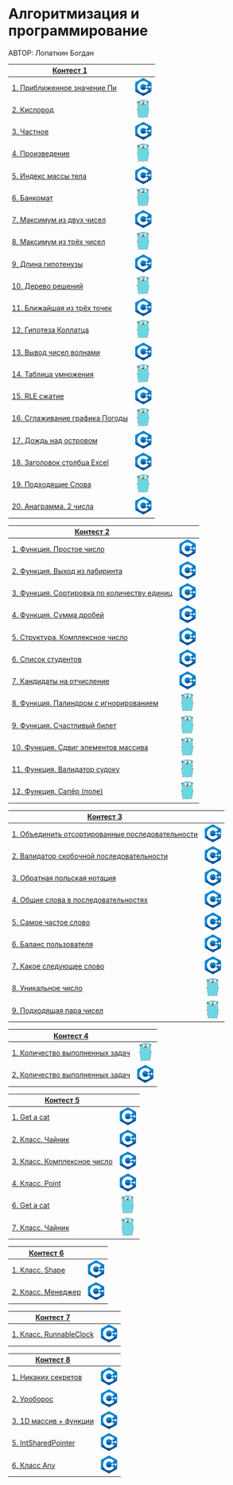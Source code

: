 # Алгоритмизация и программирование

АВТОР: Лопаткин Богдан

|[Контест 1](https://contest.yandex.ru/contest/52142/problems/) |  |
| --- | :-: |
| [1. Приближенное значение Пи](./contest_01/01/main.cpp)    | ![](./img/cpp.png) |
| [2. Кислород](./contest_01/02/main.go)                    |  ![](./img/go.png) |
| [3. Частное](./contest_01/03/main.cpp)                     | ![](./img/cpp.png) |
| [4. Произведение](./contest_01/04/main.go)                | ![](./img/go.png)  |
| [5. Индекс массы тела](./contest_01/05/main.cpp)           | ![](./img/cpp.png) |
| [6. Банкомат](./contest_01/06/main.go)                    | ![](./img/go.png)  |
| [7. Максимум из двух чисел](./contest_01/07/main.cpp)      | ![](./img/cpp.png) |
| [8. Максимум из трёх чисел](./contest_01/08/main.go)      | ![](./img/go.png)  |
| [9. Длина гипотенузы](./contest_01/09/main.cpp)            | ![](./img/cpp.png) |
| [10. Дерево решений](./contest_01/10/main.go)             | ![](./img/go.png)  |
| [11. Ближайшая из трёх точек](./contest_01/11/main.cpp)    | ![](./img/cpp.png) |
| [12. Гипотеза Коллатца](./contest_01/12/main.go)          | ![](./img/go.png)  |
| [13. Вывод чисел волнами](./contest_01/13/main.cpp)        | ![](./img/cpp.png) |
| [14. Таблица умножения](./contest_01/14/main.go)          | ![](./img/go.png)  |
| [15. RLE сжатие](./contest_01/15/main.cpp)                 | ![](./img/cpp.png) |
| [16. Сглаживание графика Погоды](./contest_01/16/main.go) | ![](./img/go.png)  |
| [17. Дождь над островом](./contest_01/17/main.cpp)         | ![](./img/cpp.png) |
| [18. Заголовок столбца Excel](./contest_01/18/main.cpp)    | ![](./img/cpp.png) |
| [19. Подходящие Слова](./contest_01/19/main.go)           | ![](./img/go.png)  |
| [20. Анаграмма. 2 числа](./contest_01/20/main.cpp)         | ![](./img/cpp.png) |

|[Контест 2](https://contest.yandex.ru/contest/52676/problems/) |  |
| --- | :-: |
| [1. Функция. Простое число](./contest_02/01/main.cpp)      | ![](./img/cpp.png) |
| [2. Функция. Выход из лабиринта](./contest_02/02/main.cpp) |  ![](./img/cpp.png) |
| [3. Функция. Сортировка по количеству единиц](./contest_02/03/main.cpp) | ![](./img/cpp.png) |
| [4. Функция. Сумма дробей](./contest_02/04/main.cpp) | ![](./img/cpp.png) |
| [5. Структура. Комплексное число](./contest_02/05/main.cpp) | ![](./img/cpp.png) |
| [6. Список студентов](./contest_02/06/main.cpp) | ![](./img/cpp.png) |
| [7. Кандидаты на отчисление](./contest_02/07/main.cpp) | ![](./img/cpp.png) |
| [8. Функция. Палиндром с игнорированием](./contest_02/08/main.go) | ![](./img/go.png) |
| [9. Функция. Счастливый билет](./contest_02/09/main.go) | ![](./img/go.png) |
| [10. Функция. Сдвиг элементов массива](./contest_02/10/main.go) | ![](./img/go.png) |
| [11. Функция. Валидатор судоку](./contest_02/11/main.go) | ![](./img/go.png) |
| [12. Функция. Сапёр (поле)](./contest_02/12/main.go) | ![](./img/go.png) |

|[Контест 3](https://contest.yandex.ru/contest/53504/problems/) |  |
| --- | :-: |
| [1. Объединить отсортированные последовательности](./contest_03/01/main.cpp) | ![](./img/cpp.png) |
| [2. Валидатор скобочной последовательности](./contest_03/02/main.cpp) |  ![](./img/cpp.png) |
| [3. Обратная польская нотация](./contest_02/03/main.cpp) | ![](./img/cpp.png) |
| [4. Общие слова в последовательностях](./contest_03/04/main.cpp) | ![](./img/cpp.png) |
| [5. Самое частое слово](./contest_03/05/main.cpp) | ![](./img/cpp.png) |
| [6. Баланс пользователя](./contest_03/06/main.cpp) | ![](./img/cpp.png) |
| [7. Какое следующее слово](./contest_03/07/main.cpp) | ![](./img/cpp.png) |
| [8. Уникальное число](./contest_03/08/main.go) | ![](./img/go.png) |
| [9. Подходящая пара чисел](./contest_03/09/main.go) | ![](./img/go.png) |

|[Контест 4](https://contest.yandex.ru/contest/54625/problems/) |  |
| --- | :-: |
| [1. Количество выполненных задач](./contest_04/01/main.go) | ![](./img/go.png) |
| [2. Количество выполненных задач](./contest_04/02/main.cpp) |  ![](./img/cpp.png) |

|[Контест 5](https://contest.yandex.ru/contest/55465/problems/) |  |
| --- | :-: |
| [1. Get a cat](./contest_05/01/main.cpp) | ![](./img/cpp.png) |
| [2. Класс. Чайник](./contest_05/02/main.cpp) |  ![](./img/cpp.png) |
| [3. Класс. Комплексное число](./contest_05/03/main.cpp) | ![](./img/cpp.png) |
| [4. Класс. Point](./contest_05/04/main.cpp) | ![](./img/cpp.png) |
| [6. Get a cat](./contest_05/06/main.go) | ![](./img/go.png) |
| [7. Класс. Чайник](./contest_05/07/main.go) | ![](./img/go.png) |

|[Контест 6](https://contest.yandex.ru/contest/55918/problems/) |  |
| --- | :-: |
| [1. Класс. Shape](./contest_06/01/main.cpp) | ![](./img/cpp.png) |
| [2. Класс. Менеджер](./contest_06/02/main.cpp) |  ![](./img/cpp.png) |

|[Контест 7](https://contest.yandex.ru/contest/56824/problems/) |  |
| --- | :-: |
| [1. Класс. RunnableСlock](./contest_07/01/main.cpp) | ![](./img/cpp.png) |

|[Контест 8](https://contest.yandex.ru/contest/57296/problems/) |  |
| --- | :-: |
| [1. Никаких секретов](./contest_08/01/main.cpp) | ![](./img/cpp.png) |
| [2. Уроборос](./contest_08/02/main.cpp) | ![](./img/cpp.png) |
| [3. 1D массив + функции](./contest_08/03/main.cpp) | ![](./img/cpp.png) |
| [5. IntSharedPointer](./contest_08/05/main.cpp) | ![](./img/cpp.png) |
| [6. Класс Any](./contest_08/06/main.cpp) | ![](./img/cpp.png) |
